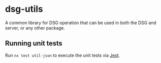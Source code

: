 # dsg-utils

A common library for DSG operation that can be used in both the DSG and server, or any other package.

## Running unit tests

Run `nx test util-json` to execute the unit tests via [Jest](https://jestjs.io).
